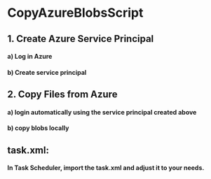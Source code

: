 # CopyAzureBlobsScript
## 1. Create Azure Service Principal
#### a) Log in Azure
#### b) Create service principal
## 2. Copy Files from Azure
#### a) login automatically using the service principal created above
#### b) copy blobs locally
## task.xml:
#### In Task Scheduler, import the task.xml and adjust it to your needs.

